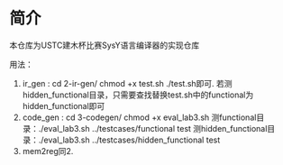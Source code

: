 # 简介

本仓库为USTC建木杯比赛SysY语言编译器的实现仓库


用法：
1. ir_gen : cd 2-ir-gen/
   chmod +x test.sh
    ./test.sh即可. 若测hidden_functional目录，只需要查找替换test.sh中的functional为hidden_functional即可
2. code_gen : cd 3-codegen/ 
   chmod +x eval_lab3.sh
   测functional目录：./eval_lab3.sh ../testcases/functional test
   测hidden_functional目录：./eval_lab3.sh ../testcases/hidden_functional test
3. mem2reg同2.